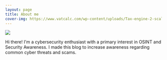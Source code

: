 ```yaml
---
layout: page
title: About me
cover-img: https://www.vatcalc.com/wp-content/uploads/Tax-engine-2-scaled-1920x960.jpg
---
```

<img src="https://www.codewars.com/users/idreamintechno/badges/large"/>
<script src="https://tryhackme.com/badge/232784"></script>

Hi there! I'm a cybersecurity enthusiast with a primary interest in OSINT and Security Awareness. I made this blog to increase awareness regarding common cyber threats and scams. 